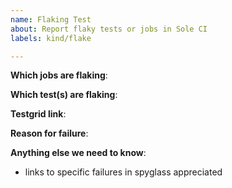 ```yaml
---
name: Flaking Test
about: Report flaky tests or jobs in Sole CI
labels: kind/flake

---
```


<!-- Please only use this template for submitting reports about flaky tests or jobs (pass or fail with no underlying change in code) in Sole CI -->

**Which jobs are flaking**:

**Which test(s) are flaking**:

**Testgrid link**:

**Reason for failure**:

**Anything else we need to know**:
- links to specific failures in spyglass appreciated
